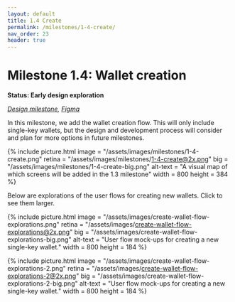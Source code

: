 ```yaml
---
layout: default
title: 1.4 Create
permalink: /milestones/1-4-create/
nav_order: 23
header: true
---
```


# Milestone 1.4: Wallet creation

**Status: Early design exploration**

_[Design milestone](https://github.com/BitcoinDesign/Bitcoin-Core-App/milestone/4), [Figma](https://www.figma.com/file/ek8w3n3upbluw5UL2lGhRx/Bitcoin-Core-App-Design?type=design&node-id=7516%3A13170&mode=design&t=sZSBHpOLLJmoMf57-1)_

In this milestone, we add the wallet creation flow. This will only include single-key wallets, but the design and development process will consider and plan for more options in future milestones.

{% include picture.html
	image = "/assets/images/milestones/1-4-create.png"
	retina = "/assets/images/milestones/1-4-create@2x.png"
	big = "/assets/images/milestones/1-4-create-big.png"
	alt-text = "A visual map of which screens will be added in the 1.3 milestone"
	width = 800
	height = 384
%}

Below are explorations of the user flows for creating new wallets. Click to see them larger.

{% include picture.html
	image = "/assets/images/create-wallet-flow-explorations.png"
	retina = "/assets/images/create-wallet-flow-explorations@2x.png"
	big = "/assets/images/create-wallet-flow-explorations-big.png"
	alt-text = "User flow mock-ups for creating a new single-key wallet."
	width = 800
	height = 184
%}

{% include picture.html
	image = "/assets/images/create-wallet-flow-explorations-2.png"
	retina = "/assets/images/create-wallet-flow-explorations-2@2x.png"
	big = "/assets/images/create-wallet-flow-explorations-2-big.png"
	alt-text = "User flow mock-ups for creating a new single-key wallet."
	width = 800
	height = 184
%}

